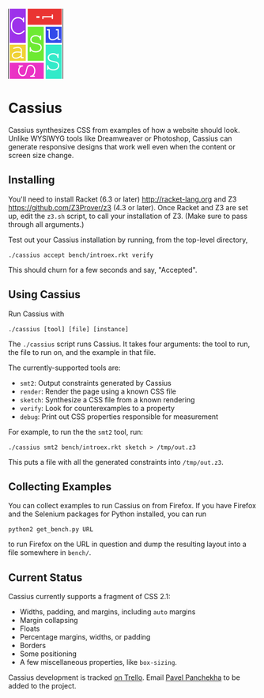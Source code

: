 ![Cassius](logo.png)

Cassius
=======

Cassius synthesizes CSS from examples of how a website should look.
Unlike WYSIWYG tools like Dreamweaver or Photoshop,
  Cassius can generate responsive designs
  that work well even when the content or screen size change.

Installing
------------

You'll need to install Racket (6.3 or later) <http://racket-lang.org>
and Z3 <https://github.com/Z3Prover/z3> (4.3 or later). Once Racket
and Z3 are set up, edit the `z3.sh` script, to call your installation
of Z3. (Make sure to pass through all arguments.)

Test out your Cassius installation by running, from the top-level directory,

    ./cassius accept bench/introex.rkt verify

This should churn for a few seconds and say, "Accepted".

Using Cassius
----------------

Run Cassius with

    ./cassius [tool] [file] [instance]

The `./cassius` script runs Cassius. It takes four arguments: the tool
to run, the file to run on, and the example in that file. 

The currently-supported tools are:

- `smt2`: Output constraints generated by Cassius
- `render`: Render the page using a known CSS file
- `sketch`: Synthesize a CSS file from a known rendering
- `verify`: Look for counterexamples to a property
- `debug`: Print out CSS properties responsible for measurement

For example, to run the the `smt2` tool, run:

    ./cassius smt2 bench/introex.rkt sketch > /tmp/out.z3

This puts a file with all the generated constraints into
`/tmp/out.z3`.

Collecting Examples
-----------------------

You can collect examples to run Cassius on from Firefox. If you have
Firefox and the Selenium packages for Python installed, you can run

    python2 get_bench.py URL

to run Firefox on the URL in question and dump the resulting layout
into a file somewhere in `bench/`.

Current Status
--------------

Cassius currently supports a fragment of CSS 2.1:
+ Widths, padding, and margins, including `auto` margins
+ Margin collapsing
+ Floats
+ Percentage margins, widths, or padding
+ Borders
+ Some positioning
+ A few miscellaneous properties, like `box-sizing`.

Cassius development is tracked
[on Trello](https://trello.com/b/ylAVgJh3/cassius). Email
[Pavel Panchekha](mailto:me@pavpanchekha.com) to be added to the
project.
